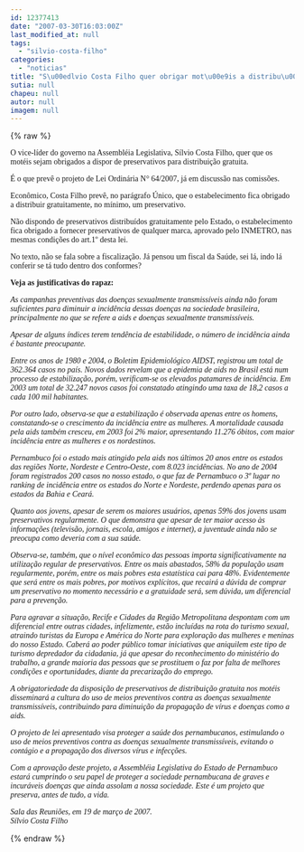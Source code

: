 ```yaml
---
id: 12377413
date: "2007-03-30T16:03:00Z"
last_modified_at: null
tags:
  - "silvio-costa-filho"
categories:
  - "noticias"
title: "S\u00edlvio Costa Filho quer obrigar mot\u00e9is a distribu\u00edrem camisinhas para seus clientes"
sutia: null
chapeu: null
autor: null
imagem: null
---
```

{% raw %}
<p><P><FONT face=Verdana>O vice-líder do governo na Assembléia Legislativa, Sílvio Costa Filho, quer que os motéis sejam obrigados a dispor de preservativos para distribuição gratuita.</FONT></P></p>
<p><P><FONT face=Verdana>É o que prevê o projeto de Lei Ordinária N° 64/2007, já em discussão nas comissões.</FONT></P></p>
<p><P><FONT face=Verdana>Econômico, Costa Filho prevê, no parágrafo Único, que o estabelecimento fica obrigado a distribuir gratuitamente, no mínimo, um preservativo.</FONT></P></p>
<p><P><FONT face=Verdana>Não dispondo de preservativos distribuídos gratuitamente pelo Estado, o estabelecimento fica obrigado a fornecer preservativos de qualquer marca, aprovado pelo INMETRO, nas mesmas condições do art.1º desta lei.</FONT></P></p>
<p><P><FONT face=Verdana>No texto, não se fala sobre a fiscalização. Já pensou um fiscal da Saúde, sei lá, indo lá conferir se tá tudo dentro dos conformes?</FONT></P></p>
<p><P><STRONG><FONT face=Verdana>Veja as justificativas do rapaz:</FONT></STRONG></P></p>
<p><P><EM><FONT face=Verdana>As campanhas preventivas das doenças sexualmente transmissíveis ainda não foram suficientes para diminuir a incidência dessas doenças na sociedade brasileira, principalmente no que se refere a aids e doenças sexualmente transmissíveis.</FONT></EM></P></p>
<p><P><EM><FONT face=Verdana>Apesar de alguns índices terem tendência de estabilidade, o número de incidência ainda é bastante preocupante.</FONT></EM></P></p>
<p><P><EM><FONT face=Verdana>Entre os anos de 1980 e 2004, o Boletim Epidemiológico AIDST, registrou um total de 362.364 casos no país. Novos dados revelam que a epidemia de aids no Brasil está num processo de estabilização, porém, verificam-se os elevados patamares de incidência. Em 2003 um total de 32.247 novos casos foi constatado atingindo uma taxa de 18,2 casos a cada 100 mil habitantes.</FONT></EM></P></p>
<p><P><EM><FONT face=Verdana>Por outro lado, observa-se que a estabilização é observada apenas entre os homens, constatando-se o crescimento da incidência entre as mulheres. A mortalidade causada pela aids também cresceu, em 2003 foi 2% maior, apresentando 11.276 óbitos, com maior incidência entre as mulheres e os nordestinos.</FONT></EM></P></p>
<p><P><EM><FONT face=Verdana>Pernambuco foi o estado mais atingido pela aids nos últimos 20 anos entre os estados das regiões Norte, Nordeste e Centro-Oeste, com 8.023 incidências. No ano de 2004 foram registrados 200 casos no nosso estado, o que faz de Pernambuco o 3ª lugar no ranking de incidência entre os estados do Norte e Nordeste, perdendo apenas para os estados da Bahia e Ceará.</FONT></EM></P></p>
<p><P><EM><FONT face=Verdana>Quanto aos jovens, apesar de serem os maiores usuários, apenas 59% dos jovens usam preservativos regularmente. O que demonstra que apesar de ter maior acesso às informações (televisão, jornais, escola, amigos e internet), a juventude ainda não se preocupa como deveria com a sua saúde.</FONT></EM></P></p>
<p><P><EM><FONT face=Verdana>Observa-se, também, que o nível econômico das pessoas importa significativamente na utilização regular de preservativos. Entre os mais abastados, 58% da população usam regularmente, porém, entre os mais pobres esta estatística cai para 48%. Evidentemente que será entre os mais pobres, por motivos explícitos, que recairá a dúvida de comprar um preservativo no momento necessário e a gratuidade será, sem dúvida, um diferencial para a prevenção.</FONT></EM></P></p>
<p><P><EM><FONT face=Verdana>Para agravar a situação, Recife e Cidades da Região Metropolitana despontam com um diferencial entre outras cidades, infelizmente, estão incluídas na rota do turismo sexual, atraindo turistas da Europa e América do Norte para exploração das mulheres e meninas do nosso Estado. Caberá ao poder público tomar iniciativas que aniquilem este tipo de turismo depredador da cidadania, já que apesar do reconhecimento do ministério do trabalho, a grande maioria das pessoas que se prostituem o faz por falta de melhores condições e oportunidades, diante da precarização do emprego.</FONT></EM></P></p>
<p><P><EM><FONT face=Verdana>A obrigatoriedade da disposição de preservativos de distribuição gratuita nos motéis disseminará a cultura do uso de meios preventivos contra as doenças sexualmente transmissíveis, contribuindo para diminuição da propagação de vírus e doenças como a aids.</FONT></EM></P></p>
<p><P><EM><FONT face=Verdana>O projeto de lei apresentado visa proteger a saúde dos pernambucanos, estimulando o uso de meios preventivos contra as doenças sexualmente transmissíveis, evitando o contágio e a propagação dos diversos vírus e infecções.</FONT></EM></P></p>
<p><P><EM><FONT face=Verdana>Com a aprovação deste projeto, a Assembléia Legislativa do Estado de Pernambuco estará cumprindo o seu papel de proteger a sociedade pernambucana de graves e incuráveis doenças que ainda assolam a nossa sociedade. Este é um projeto que preserva, antes de tudo, a vida.</FONT></EM></P></p>
<p><P><EM><FONT face=Verdana>Sala das Reuniões, em 19 de março de 2007.<BR>Sílvio Costa Filho<BR></FONT></EM></P> </p>
{% endraw %}